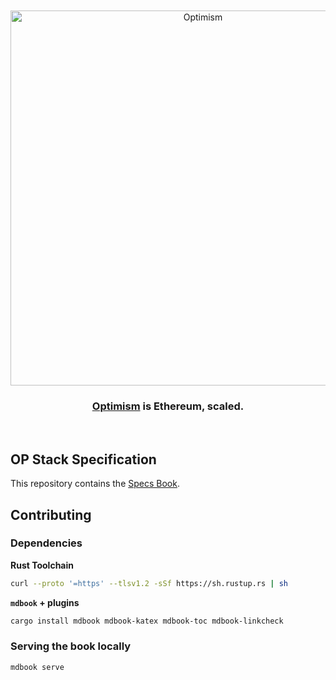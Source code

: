 <div align="center">
  <br />
  <br />
  <a href="https://optimism.io"><img alt="Optimism" src="https://raw.githubusercontent.com/ethereum-optimism/brand-kit/main/assets/svg/OPTIMISM-R.svg" width=600></a>
  <br />
  <h3><a href="https://optimism.io">Optimism</a> is Ethereum, scaled.</h3>
  <br />
</div>

## OP Stack Specification

This repository contains the [Specs Book](https://static.optimism.io/specs).

## Contributing

### Dependencies

**Rust Toolchain**

```sh
curl --proto '=https' --tlsv1.2 -sSf https://sh.rustup.rs | sh
```

**`mdbook` + plugins**

```sh
cargo install mdbook mdbook-katex mdbook-toc mdbook-linkcheck
```

### Serving the book locally

```sh
mdbook serve
```
